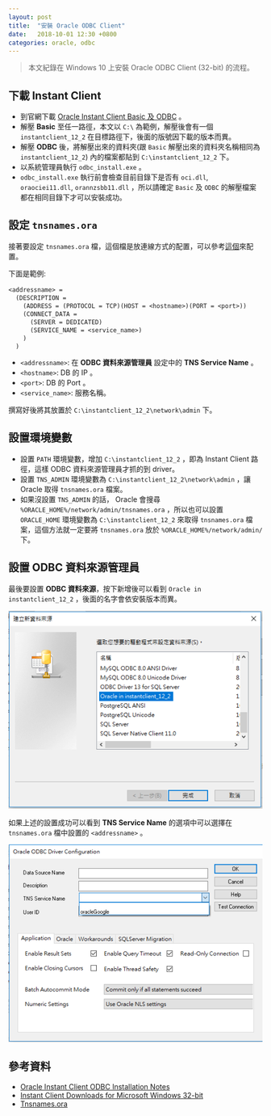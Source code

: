 ```yaml
---
layout: post
title:  "安裝 Oracle ODBC Client"
date:   2018-10-01 12:30 +0800
categories: oracle, odbc
---
```


> 本文紀錄在 Windows 10 上安裝 Oracle ODBC Client (32-bit) 的流程。

## 下載 Instant Client

* 到官網下載 [Oracle Instant Client Basic 及 ODBC](https://www.oracle.com/technetwork/topics/winsoft-085727.html) 。
* 解壓 **Basic** 至任一路徑，本文以 `C:\` 為範例，解壓後會有一個 `instantclient_12_2` 在目標路徑下，後面的版號因下載的版本而異。
* 解壓 **ODBC** 後，將解壓出來的資料夾(跟 `Basic` 解壓出來的資料夾名稱相同為 `instantclient_12_2`) 內的檔案都貼到 `C:\instantclient_12_2` 下。
* 以系統管理員執行 `odbc_install.exe` 。
* `odbc_install.exe` 執行前會檢查目前目錄下是否有 `oci.dll`, `oraociei11.dll`, `orannzsbb11.dll` ，所以請確定 `Basic` 及 `ODBC` 的解壓檔案都在相同目錄下才可以安裝成功。

## 設定 `tnsnames.ora`

接著要設定 `tnsnames.ora` 檔，這個檔是放連線方式的配置，可以參考[這個](http://www.orafaq.com/wiki/Tnsnames.ora)來配置。

下面是範例:

```
<addressname> =
  (DESCRIPTION =
    (ADDRESS = (PROTOCOL = TCP)(HOST = <hostname>)(PORT = <port>))
    (CONNECT_DATA =
      (SERVER = DEDICATED)
      (SERVICE_NAME = <service_name>)
    )
  )
```

* `<addressname>`: 在 **ODBC 資料來源管理員** 設定中的 **TNS Service Name** 。
* `<hostname>`: DB 的 IP 。
* `<port>`: DB 的 Port 。
* `<service_name>`: 服務名稱。

撰寫好後將其放置於 `C:\instantclient_12_2\network\admin` 下。

## 設置環境變數

* 設置 `PATH` 環境變數，增加 `C:\instantclient_12_2` ，即為 Instant Client 路徑，這樣 ODBC 資料來源管理員才抓的到 driver。
* 設置 `TNS_ADMIN` 環境變數為 `C:\instantclient_12_2\network\admin` ，讓 Oracle 取得 `tnsnames.ora` 檔案。
* 如果沒設置 `TNS_ADMIN` 的話， Oracle 會搜尋 `%ORACLE_HOME%/network/admin/tnsnames.ora` ，所以也可以設置 `ORACLE_HOME` 環境變數為 `C:\instantclient_12_2` 來取得 `tnsnames.ora` 檔案，這個方法就一定要將 `tnsnames.ora` 放於 `%ORACLE_HOME%/network/admin/` 下。

## 設置 ODBC 資料來源管理員

最後要設置 **ODBC 資料來源**，按下新增後可以看到 `Oracle in instantclient_12_2` ，後面的名字會依安裝版本而異。

![select](/assets/2018-10-01-install-oracle-odbc-client/select.PNG)

如果上述的設置成功可以看到 **TNS Service Name** 的選項中可以選擇在 `tnsnames.ora` 檔中設置的 `<addressname>` 。

![select](/assets/2018-10-01-install-oracle-odbc-client/settings.PNG)

## 參考資料

* [Oracle Instant Client ODBC Installation Notes](https://www.oracle.com/technetwork/database/features/oci/odbc-ic-releasenotes-094306.html)
* [Instant Client Downloads for Microsoft Windows 32-bit](https://www.oracle.com/technetwork/topics/winsoft-085727.html)
* [Tnsnames.ora](http://www.orafaq.com/wiki/Tnsnames.ora)